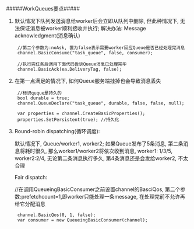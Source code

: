 #####WorkQueues要点#####


1. 默认情况下队列发送消息给worker后会立即从队列中删除, 但此种情况下, 无法保证消息被worker顺利接收并执行;
   解决办法: Message acknowledgment(消息确认)


        //第二个参数为:noAsk, 置为false表示需要worker回应Queue是否已经处理完消息
        channel.BasicConsume("task_queue", false, consumer);

        //执行完任务后调用下面代码告诉Queue消息已处理完毕 
        channel.BasicAck(ea.DeliveryTag, false);
   
2. 在第一点满足的情况下, 如何Queue服务端挂掉也会导致消息丢失

        //标识quque是持久的
        bool durable = true;
        channel.QueueDeclare("task_queue", durable, false, false, null);
    
        var properties = channel.CreateBasicProperties(); 
        properties.SetPersistent(true); //持久化
    
3. Round-robin dispatching(循环调度): 

   默认情况下, Queue/worker1, worker2; 如果Queue发布了5条消息, 第二条消息将耗时很久, 那么worker1/worker2将依次收到消息, worker1: 1/3/5, worker2:2/4, 无论第二条消息执行多久, 第4条消息还是会发给worker2, 不太合理

   Fair dispatch:
   
   //在调用QueueingBasicConsumer之前设置channel的BasciQos, 第二个参数:prefetchcount=1,即worker只能处理一条message, 在处理完前不允许再给它分配消息
   
        channel.BasicQos(0, 1, false);
        var consumer = new QueueingBasicConsumer(channel);
   
